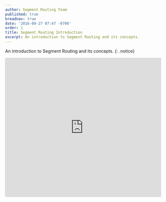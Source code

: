 ```yaml
---
author: Segment Routing Team
published: true
breadnav: true
date: '2016-09-27 07:47 -0700'
order: 1
title: Segment Routing Introduction
excerpt: An introduction to Segment Routing and its concepts.
---
```


An introduction to Segment Routing and its concepts.
{: .notice}

<iframe src="https://app.box.com/embed/preview/vgy2xb3jvg0rurtxql5dtoox9t4j5ry0?theme=dark" width="800" height="450" frameborder="0" marginwidth="0" marginheight="0" scrolling="no" style="border:1px solid #CCC; border-width:1px; margin-bottom:5px; max-width: 100%;" allowfullscreen webkitallowfullscreen msallowfullscreen></iframe>
